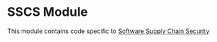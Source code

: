 # SSCS Module

This module contains code specific to [Software Supply Chain Security](https://harness.atlassian.net/wiki/spaces/SSCS/pages/21237727526/SSCS+Onboarding)
